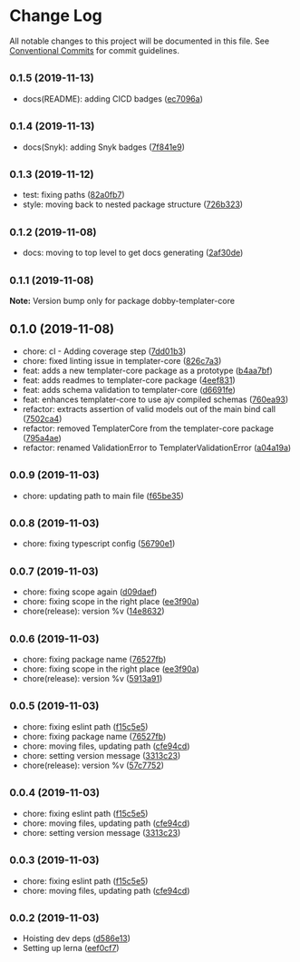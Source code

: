 # Change Log

All notable changes to this project will be documented in this file.
See [Conventional Commits](https://conventionalcommits.org) for commit guidelines.

## <small>0.1.5 (2019-11-13)</small>

* docs(README): adding CICD badges ([ec7096a](https://github.com/eXigentCoder/dobby/commit/ec7096a))





## <small>0.1.4 (2019-11-13)</small>

* docs(Snyk): adding Snyk badges ([7f841e9](https://github.com/eXigentCoder/dobby/commit/7f841e9))





## <small>0.1.3 (2019-11-12)</small>

* test: fixing paths ([82a0fb7](https://github.com/eXigentCoder/dobby/commit/82a0fb7))
* style: moving back to nested package structure ([726b323](https://github.com/eXigentCoder/dobby/commit/726b323))





## <small>0.1.2 (2019-11-08)</small>

* docs: moving to top level to get docs generating ([2af30de](https://github.com/eXigentCoder/dobby/commit/2af30de))





## <small>0.1.1 (2019-11-08)</small>

**Note:** Version bump only for package dobby-templater-core





## 0.1.0 (2019-11-08)

* chore: cI - Adding coverage step ([7dd01b3](https://github.com/eXigentCoder/dobby/commit/7dd01b3))
* chore: fixed linting issue in templater-core ([826c7a3](https://github.com/eXigentCoder/dobby/commit/826c7a3))
* feat: adds a new templater-core package as a prototype ([b4aa7bf](https://github.com/eXigentCoder/dobby/commit/b4aa7bf))
* feat: adds readmes to templater-core package ([4eef831](https://github.com/eXigentCoder/dobby/commit/4eef831))
* feat: adds schema validation to templater-core ([d6691fe](https://github.com/eXigentCoder/dobby/commit/d6691fe))
* feat: enhances templater-core to use ajv compiled schemas ([760ea93](https://github.com/eXigentCoder/dobby/commit/760ea93))
* refactor: extracts assertion of valid models out of the main bind call ([7502ca4](https://github.com/eXigentCoder/dobby/commit/7502ca4))
* refactor: removed TemplaterCore from the templater-core package ([795a4ae](https://github.com/eXigentCoder/dobby/commit/795a4ae))
* refactor: renamed ValidationError to TemplaterValidationError ([a04a19a](https://github.com/eXigentCoder/dobby/commit/a04a19a))





## <small>0.0.9 (2019-11-03)</small>

* chore: updating path to main file ([f65be35](https://github.com/eXigentCoder/dobby/commit/f65be35))





## <small>0.0.8 (2019-11-03)</small>

* chore: fixing typescript config ([56790e1](https://github.com/eXigentCoder/dobby/commit/56790e1))





## <small>0.0.7 (2019-11-03)</small>

* chore: fixing scope again ([d09daef](https://github.com/eXigentCoder/dobby/commit/d09daef))
* chore: fixing scope in the right place ([ee3f90a](https://github.com/eXigentCoder/dobby/commit/ee3f90a))
* chore(release): version %v ([14e8632](https://github.com/eXigentCoder/dobby/commit/14e8632))





## <small>0.0.6 (2019-11-03)</small>

* chore: fixing package name ([76527fb](https://github.com/eXigentCoder/dobby/commit/76527fb))
* chore: fixing scope in the right place ([ee3f90a](https://github.com/eXigentCoder/dobby/commit/ee3f90a))
* chore(release): version %v ([5913a91](https://github.com/eXigentCoder/dobby/commit/5913a91))





## <small>0.0.5 (2019-11-03)</small>

* chore: fixing eslint path ([f15c5e5](https://github.com/eXigentCoder/dobby/commit/f15c5e5))
* chore: fixing package name ([76527fb](https://github.com/eXigentCoder/dobby/commit/76527fb))
* chore: moving files, updating path ([cfe94cd](https://github.com/eXigentCoder/dobby/commit/cfe94cd))
* chore: setting version message ([3313c23](https://github.com/eXigentCoder/dobby/commit/3313c23))
* chore(release): version %v ([57c7752](https://github.com/eXigentCoder/dobby/commit/57c7752))





## <small>0.0.4 (2019-11-03)</small>

* chore: fixing eslint path ([f15c5e5](https://github.com/eXigentCoder/dobby/commit/f15c5e5))
* chore: moving files, updating path ([cfe94cd](https://github.com/eXigentCoder/dobby/commit/cfe94cd))
* chore: setting version message ([3313c23](https://github.com/eXigentCoder/dobby/commit/3313c23))





## <small>0.0.3 (2019-11-03)</small>

* chore: fixing eslint path ([f15c5e5](https://github.com/eXigentCoder/dobby/commit/f15c5e5))
* chore: moving files, updating path ([cfe94cd](https://github.com/eXigentCoder/dobby/commit/cfe94cd))





## <small>0.0.2 (2019-11-03)</small>

* Hoisting dev deps ([d586e13](https://github.com/eXigentCoder/dobby/commit/d586e13))
* Setting up lerna ([eef0cf7](https://github.com/eXigentCoder/dobby/commit/eef0cf7))
